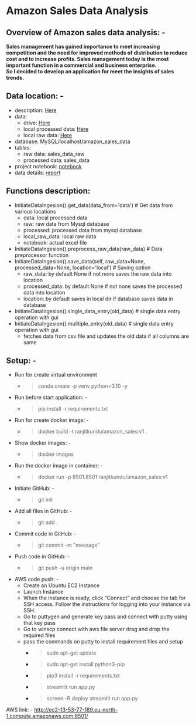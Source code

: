 # Amazon Sales Data Analysis

## Overview of Amazon sales data analysis: -  
**Sales management has gained importance to meet increasing competition and the need for improved methods of distribution to reduce cost and to increase profits. Sales management today is the most important function in a commercial and business enterprise.**  
**So I decided to develop an application for meet the insights  of sales trends.**   

## Data location: -  
- description: [Here](https://drive.google.com/file/d/1fK7DM6WZjh7lBANXlqdkDjojOMdRDqbs/view)  
- data:
  - drive: [Here]([Here](https://drive.google.com/file/d/1fK7DM6WZjh7lBANXlqdkDjojOMdRDqbs/view))
  - local processed data: [Here](artifacts/data.csv)
  - local raw data: [Here](artifacts/raw_data.csv)
- database: MySQL/localhost/amazon_sales_data  
- tables:  
  - raw data: sales_data_raw  
  - processed data: sales_data  
- project notebook: [notebook](notebook_amazon_sales/EDA.ipynb)  
- data details: [report](notebook_amazon_sales/report.html)  

## Functions description:
  - InitiateDataIngesion().get_data(data_from='data') # Get data from various locations
    - data: local processed data
    - raw: raw data from Mysql database
    - processed: processed data from mysql database
    - local_raw_data: local raw data
    - notebook: actual excel file
  - InitiateDataIngesion().preprocess_raw_data(raw_data) # Data preprocessor function
  - InitiateDataIngesion().save_data(self, raw_data=None, processed_data=None, location='local') # Saving option
    - raw_data: by default None if not none saves the raw data into location
    - processed_data: by default None if not none saves the processed data into location
    - location: by default saves in local dir if database saves data in database
  - InitiateDataIngesion().single_data_entry(old_data) # single data entry operation with gui
  - InitiateDataIngesion().mulltiple_entry(old_data) # single data entry operation with gui
    - fetches data from csv file and updates the old data if all columns are same

## Setup: -
  - Run for create virtual environment
    - > conda create -p venv python=3.10 -y
  - Run before start application: -
    - > pip install -r requirements.txt
  - Run for create docker image: -
    - > docker build -t ranjitkundu/amazon_sales:v1 .
  - Show docker images: -
    - > docker images
  - Run the docker image in container: - 
    - > docker run -p 8501:8501 ranjitkundu/amazon_sales:v1
  - Initiate GitHub: -
    - > git init
  - Add all files in GitHub: -
    - > git add .
  - Commit code in GitHub: -
    - > git commit -m "message"
  - Push code in GitHub: -
    - > git push -u origin main
  - AWS code push: -
    -  Create an Ubuntu EC2 Instance
    -  Launch Instance
    -  When the instance is ready, click “Connect” and choose the tab for SSH access. Follow the instructions for logging into your instance via SSH.
    -  Go to puttygen and generate key pass and connect with putty using that key pass
    - Go to winscp connect with aws file server drag and drop the required files
    - pass the commands on putty to install requirement files and setup
      - > sudo apt-get update
      - > sudo apt-get install python3-pip
      - > pip3 install -r requirements.txt
      - > streamlit run app.py
      - > screen -R deploy streamlit run app.py
  
AWS link: - http://ec2-13-53-77-189.eu-north-1.compute.amazonaws.com:8501/

